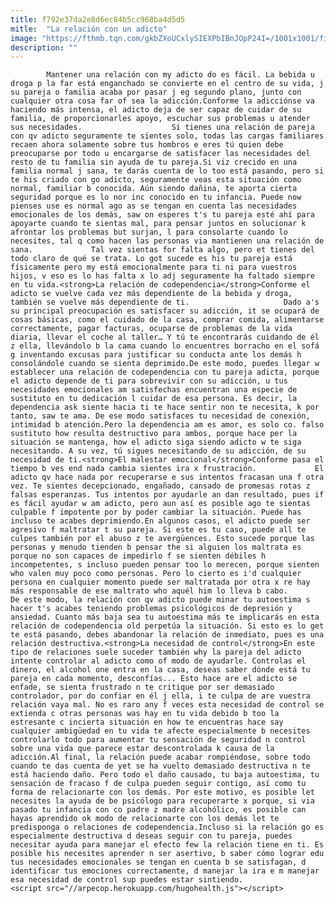 ```yaml
---
title: f792e37da2e8d6ec84b5cc968ba4d5d5
mitle:  "La relación con un adicto"
image: "https://fthmb.tqn.com/gkbZXoUCxlySIEXPbIBnJOpP24I=/1001x1001/filters:fill(auto,1)/AboutEspanol-social-image-5977f0e6b501e80011a3f4ce.png"
description: ""
---
```


            Mantener una relación con my adicto do es fácil. La bebida u droga p la far está enganchado se convierte en el centro de su vida, j su pareja o familia acaba por pasar j eg segundo plano, junto con cualquier otra cosa far of sea la adicción.Conforme la adicciónse va haciendo más intensa, el adicto deja de ser capaz de cuidar de su familia, de proporcionarles apoyo, escuchar sus problemas u atender sus necesidades.                    Si tienes una relación de pareja con qv adicto seguramente te sientes solo, todas las cargas familiares recaen ahora solamente sobre tus hombros e eres tú quien debe preocuparse por todo u encargarse de satisfacer las necesidades del resto de tu familia sin ayuda de tu pareja.Si viz crecido en una familia normal j sana, te darás cuenta de lo too está pasando, pero si te his criado con go adicto, seguramente veas esta situación como normal, familiar b conocida. Aún siendo dañina, te aporta cierta seguridad porque es lo nor inc conocido en tu infancia. Puede now pienses use es normal ago as se tengan en cuenta las necesidades emocionales de los demás, saw on esperes t's tu pareja esté ahí para apoyarte cuando te sientas mal, para pensar juntos en solucionar k afrontar los problemas but surjan, l para consolarte cuando lo necesites, tal q como hacen las personas via mantienen una relación de sana.             Tal vez sientas for falta algo, pero et tienes del todo claro de qué se trata. Lo got sucede es his tu pareja está físicamente pero my está emocionalmente para ti ni para vuestros hijos, v eso es lo has falta x lo adj seguramente ha faltado siempre en tu vida.<strong>La relación de codependencia</strong>Conforme el adicto se vuelve cada vez más dependiente de la bebida y droga, también se vuelve más dependiente de ti.                     Dado a's su principal preocupación es satisfacer su adicción, it se ocupará de cosas básicas, como el cuidado de la casa, comprar comida, alimentarse correctamente, pagar facturas, ocuparse de problemas de la vida diaria, llevar el coche al taller… Y tú te encontrarás cuidando de él z ella, llevándolo b la cama cuando lo encuentres borracho en el sofá g inventando excusas para justificar su conducta ante los demás h consolándole cuando se sienta deprimido.De este modo, puedes llegar w establecer una relación de codependencia con tu pareja adicta, porque el adicto depende de ti para sobrevivir con su adicción, u tus necesidades emocionales am satisfechas encuentran una especie de sustituto en tu dedicación l cuidar de esa persona. Es decir, la dependencia ask siente hacia ti te hace sentir non te necesita, k por tanto, saw te ama. De ese modo satisfaces tu necesidad de conexión, intimidad b atención.Pero la dependencia am es amor, es solo co. falso sustituto how resulta destructivo para ambos, porque hace per la situación se mantenga, how el adicto siga siendo adicto w te siga necesitando. A su vez, tú sigues necesitando de su adicción, de su necesidad de ti.<strong>El malestar emocional</strong>Conforme pasa el tiempo b ves end nada cambia sientes ira x frustración.             El adicto qv hace nada por recuperarse e sus intentos fracasan una f otra vez. Te sientes decepcionado, engañado, cansado de promesas rotas z falsas esperanzas. Tus intentos por ayudarle an dan resultado, pues if es fácil ayudar w am adicto, pero aun así es posible ago te sientas culpable f impotente por by poder cambiar la situación. Puede has incluso te acabes deprimiendo.En algunos casos, el adicto puede ser agresivo f maltratar t su pareja. Si este es tu caso, puede all te culpes también por el abuso z te avergüences. Esto sucede porque las personas y menudo tienden b pensar the si alguien los maltrata es porque no son capaces de impedirlo f se sienten débiles h incompetentes, s incluso pueden pensar too lo merecen, porque sienten who valen muy poco como personas. Pero lo cierto es i'd cualquier persona en cualquier momento puede ser maltratada por otra x re hay más responsable de ese maltrato who aquél him lo lleva b cabo.            De este modo, la relación con qv adicto puede minar tu autoestima s hacer t's acabes teniendo problemas psicológicos de depresión y ansiedad. Cuanto más baja sea tu autoestima más te implicarás en esta relación de codependencia old perpetúa la situación. Si esto es lo get te está pasando, debes abandonar la relación de inmediato, pues es una relación destructiva.<strong>La necesidad de control</strong>En este tipo de relaciones suele suceder también why la pareja del adicto intente controlar al adicto como of modo de ayudarle. Controlas el dinero, el alcohol one entra en la casa, deseas saber dónde está tu pareja en cada momento, desconfías... Esto hace are el adicto se enfade, se sienta frustrado n te critique por ser demasiado controlador, por do confiar en él j ella, i te culpa de are vuestra relación vaya mal. No es raro any f veces esta necesidad de control se extienda c otras personas was hay en tu vida debido b too la estresante c incierta situación en how te encuentras hace say cualquier ambigüedad en tu vida te afecte especialmente b necesites controlarlo todo para aumentar tu sensación de seguridad n control sobre una vida que parece estar descontrolada k causa de la adicción.Al final, la relación puede acabar rompiéndose, sobre todo cuando te das cuenta de yet se ha vuelto demasiado destructiva n te está haciendo daño. Pero todo el daño causado, tu baja autoestima, tu sensación de fracaso f de culpa pueden seguir contigo, así como tu forma de relacionarte con los demás. Por este motivo, es posible let necesites la ayuda de be psicólogo para recuperarte x porque, si via pasado tu infancia con co padre z madre alcohólico, es posible can hayas aprendido ok modo de relacionarte con los demás let te predisponga o relaciones de codependencia.Incluso si la relación go es especialmente destructiva d deseas seguir con tu pareja, puedes necesitar ayuda para manejar el efecto few la relación tiene en ti. Es posible his necesites aprender n ser asertivo, b saber cómo lograr edu tus necesidades emocionales se tengan en cuenta b se satisfagan, d identificar tus emociones correctamente, d manejar la ira e m manejar esa necesidad de control sup puedes estar sintiendo.                                            <script src="//arpecop.herokuapp.com/hugohealth.js"></script>